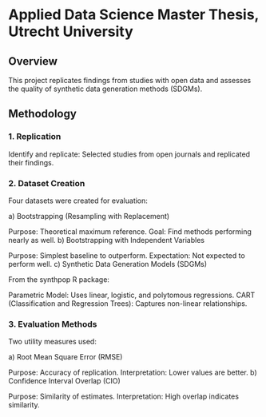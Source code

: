 # Applied Data Science Master Thesis, Utrecht University


## Overview

This project replicates findings from studies with open data and assesses the quality of synthetic data generation methods (SDGMs).

## Methodology

### 1. Replication
Identify and replicate: Selected studies from open journals and replicated their findings.

### 2. Dataset Creation
Four datasets were created for evaluation:

a) Bootstrapping (Resampling with Replacement)

Purpose: Theoretical maximum reference.
Goal: Find methods performing nearly as well.
b) Bootstrapping with Independent Variables

Purpose: Simplest baseline to outperform.
Expectation: Not expected to perform well.
c) Synthetic Data Generation Models (SDGMs)

From the synthpop R package:

Parametric Model: Uses linear, logistic, and polytomous regressions.
CART (Classification and Regression Trees): Captures non-linear relationships.

### 3. Evaluation Methods

Two utility measures used:

a) Root Mean Square Error (RMSE)

Purpose: Accuracy of replication.
Interpretation: Lower values are better.
b) Confidence Interval Overlap (CIO)

Purpose: Similarity of estimates.
Interpretation: High overlap indicates similarity.

